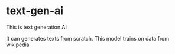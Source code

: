 # text-gen-ai
This is text generation AI

It can generates texts from scratch. This model trains on data from wikipedia
